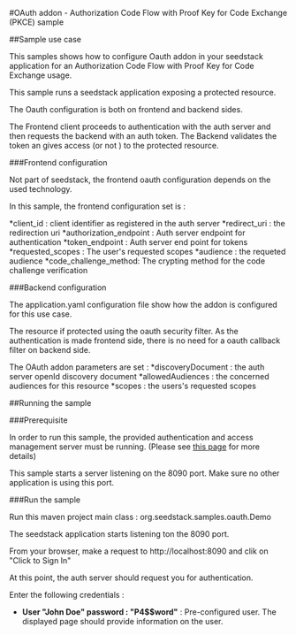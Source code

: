 #OAuth addon - Authorization Code Flow with Proof Key for Code Exchange (PKCE) sample

##Sample use case

This samples shows how to configure Oauth addon in your seedstack application for an Authorization Code Flow with Proof Key for Code Exchange usage.

This sample runs a seedstack application exposing a protected resource.

The Oauth configuration is both on frontend and backend sides.

The Frontend client proceeds to authentication with the auth server and then requests the backend with an auth token. The Backend validates the token an gives access (or not ) to the protected resource.

###Frontend configuration

Not part of seedstack, the frontend oauth configuration depends on the used technology.

In this sample, the frontend configuration set is :

*client_id : client identifier as registered in the auth server
*redirect_uri : the redirection uri
*authorization_endpoint : Auth server endpoint for authentication
*token_endpoint : Auth server end point for tokens
*requested_scopes : The user's requested scopes
*audience : the requeted audience
*code_challenge_method: The crypting method for the code challenge verification

###Backend configuration

The application.yaml configuration file show how the addon is configured for this use case.

The resource if protected using the oauth security filter. As the authentication is made frontend side, there is no need for a oauth callback filter on backend side.

The OAuth addon parameters are set :
*discoveryDocument : the auth server openId discovery document
*allowedAudiences : the concerned audiences for this resource
*scopes : the users's requested scopes

##Running the sample

###Prerequisite

In order to run this sample, the provided authentication and access management server must be running. (Please see [this page](https://github.com/seedstack/samples/tree/master/addons/oauth) for more details)

This sample starts a server listening on the 8090 port. Make sure no other application is using this port.


###Run the sample

Run this maven project main class : org.seedstack.samples.oauth.Demo

The seedstack application starts listening ton the 8090 port.

From your browser, make a request to http://localhost:8090 and clik on "Click to Sign In"

At this point, the auth server should request you for authentication.

Enter the following credentials :
 
* **User "John Doe" password : "P4$$word"** : Pre-configured user. The displayed page should provide information on the user.
